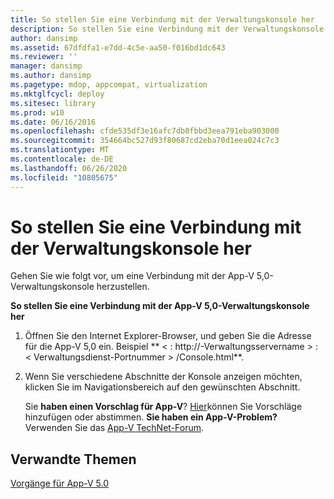 ```yaml
---
title: So stellen Sie eine Verbindung mit der Verwaltungskonsole her
description: So stellen Sie eine Verbindung mit der Verwaltungskonsole her
author: dansimp
ms.assetid: 67dfdfa1-e7dd-4c5e-aa50-f016bd1dc643
ms.reviewer: ''
manager: dansimp
ms.author: dansimp
ms.pagetype: mdop, appcompat, virtualization
ms.mktglfcycl: deploy
ms.sitesec: library
ms.prod: w10
ms.date: 06/16/2016
ms.openlocfilehash: cfde535df3e16afc7db0fbbd3eea791eba903000
ms.sourcegitcommit: 354664bc527d93f80687cd2eba70d1eea024c7c3
ms.translationtype: MT
ms.contentlocale: de-DE
ms.lasthandoff: 06/26/2020
ms.locfileid: "10805675"
---
```

# So stellen Sie eine Verbindung mit der Verwaltungskonsole her


Gehen Sie wie folgt vor, um eine Verbindung mit der App-V 5,0-Verwaltungskonsole herzustellen.

**So stellen Sie eine Verbindung mit der App-V 5,0-Verwaltungskonsole her**

1.  Öffnen Sie den Internet Explorer-Browser, und geben Sie die Adresse für die App-V 5,0 ein. Beispiel ** &lt; : http://-Verwaltungsservername &gt; : &lt; Verwaltungsdienst-Portnummer &gt; /Console.html**.

2.  Wenn Sie verschiedene Abschnitte der Konsole anzeigen möchten, klicken Sie im Navigationsbereich auf den gewünschten Abschnitt.

    Sie **haben einen Vorschlag für App-V**? [Hier](http://appv.uservoice.com/forums/280448-microsoft-application-virtualization)können Sie Vorschläge hinzufügen oder abstimmen. **Sie haben ein App-V-Problem?** Verwenden Sie das [App-V TechNet-Forum](https://social.technet.microsoft.com/Forums/home?forum=mdopappv).

## Verwandte Themen


[Vorgänge für App-V 5.0](operations-for-app-v-50.md)

 

 





